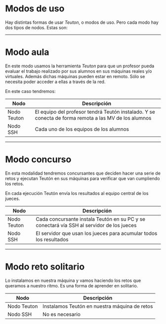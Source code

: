 
# Modos de uso

Hay distintas formas de usar *Teuton*, o modos de uso.
Pero cada modo hay dos tipos de nodos.
Estas son:

---

# Modo aula

En este modo usamos la herramienta *Teuton* para que un profesor pueda evaluar el trabajo realizado por sus alumnos en sus máquinas reales y/o virtuales. Además dichas máquinas pueden estar en remoto. Sólo se necesita poder acceder a ellas a través de la red.

En este caso tendremos:

| Nodo        | Descripción |
| ----------- | ----------- |
| Nodo Teuton | El equipo del profesor tendrá Teutón instalado. Y se conecta de forma remota a las MV de los alumnos |
| Nodo SSH    | Cada uno de los equipos de los alumnos |

---

# Modo concurso

En esta modalidad tendremos concursantes que deciden hacer una serie de retos y ejecutan Teutón en sus máquinas para verificar que van cumpliendo los retos.

En cada ejecución Teutón envía los resultados al equipo central de los jueces.

| Nodo        | Descripción |
| ----------- | ----------- |
| Nodo Teuton | Cada concursante instala Teutón en su PC y se conectará vía SSH al servidor de los jueces |
| Nodo SSH    | El servidor que usan los jueces para acumular todos los resultados |

---

# Modo reto solitario

Lo instalamos en nuestra máquina y vamos haciendo los retos que queramos a nuestro ritmo. Es una forma de aprender en solitario.

| Nodo        | Descripción |
| ----------- | ----------- |
| Nodo Teuton | Instalamos Teutón en nuestra máquina de retos |
| Nodo SSH    | No es necesario |
